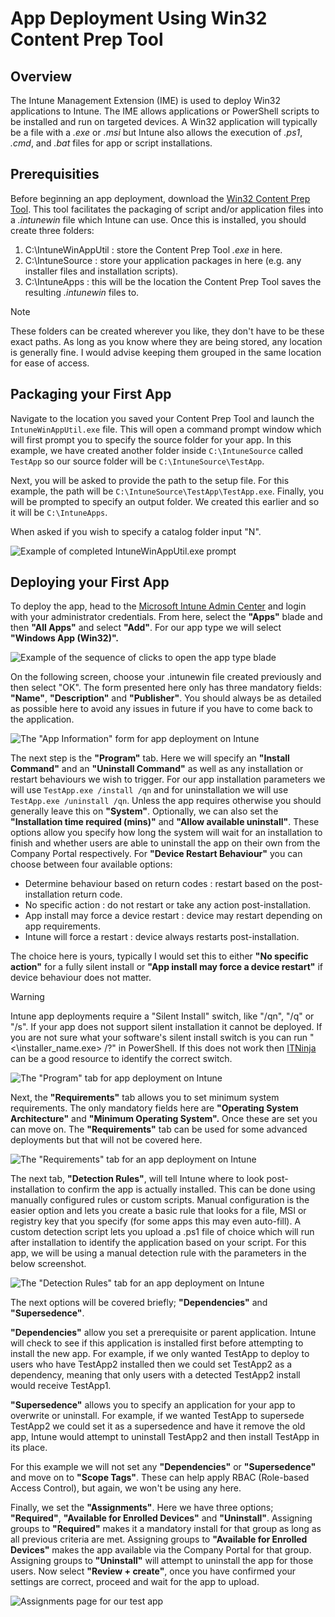# App Deployment Using Win32 Content Prep Tool

## Overview

The Intune Management Extension (IME) is used to deploy Win32 applications to Intune. The IME allows applications or PowerShell scripts to be installed and run on targeted devices. A Win32 application will typically be a file with a _.exe_ or _.msi_ but Intune also allows the execution of _.ps1_, _.cmd_, and _.bat_ files for app or script installations.

## Prerequisities

Before beginning an app deployment, download the [Win32 Content Prep Tool](https://github.com/microsoft/Microsoft-Win32-Content-Prep-Tool). This tool facilitates the packaging of script and/or application files into a _.intunewin_ file which Intune can use. Once this is installed, you should create three folders:

1. C:\IntuneWinAppUtil : store the Content Prep Tool _.exe_ in here.
2. C:\IntuneSource : store your application packages in here (e.g. any installer files and installation scripts).
3. C:\IntuneApps : this will be the location the Content Prep Tool saves the resulting _.intunewin_ files to.

>[!NOTE]
> These folders can be created wherever you like, they don't have to be these exact paths. As long as you know where they are being stored, any location is generally fine. I would advise keeping them grouped in the same location for ease of access.

## Packaging your First App

Navigate to the location you saved your Content Prep Tool and launch the `IntuneWinAppUtil.exe` file. This will open a command prompt window which will first prompt you to specify the source folder for your app. In this example, we have created another folder inside `C:\IntuneSource` called `TestApp` so our source folder will be `C:\IntuneSource\TestApp`.

Next, you will be asked to provide the path to the setup file. For this example, the path will be `C:\IntuneSource\TestApp\TestApp.exe`. Finally, you will be prompted to specify an output folder. We created this earlier and so it will be `C:\IntuneApps`.

When asked if you wish to specify a catalog folder input "N". 

![Example of completed IntuneWinAppUtil.exe prompt](/.assets/IntuneAppUtil.png)

## Deploying your First App

To deploy the app, head to the [Microsoft Intune Admin Center](https://intune.microsoft.com) and login with your administrator credentials. From here, select the **"Apps"** blade and then **"All Apps"** and select **"Add"**. For our app type we will select **"Windows App (Win32)".** 

![Example of the sequence of clicks to open the app type blade](/.assets/AppBlade.png)

On the following screen, choose your .intunewin file created previously and then select "OK". The form presented here only has three mandatory fields: **"Name"**, **"Description"** and **"Publisher"**. You should always be as detailed as possible here to avoid any issues in future if you have to come back to the application.

![The "App Information" form for app deployment on Intune](/.assets/AppBlade.png)

The next step is the **"Program"** tab. Here we will specify an **"Install Command"** and an **"Uninstall Command"** as well as any installation or restart behaviours we wish to trigger. For our app installation parameters we will use `TestApp.exe /install /qn` and for uninstallation we will use `TestApp.exe /uninstall /qn`. Unless the app requires otherwise you should generally leave this on **"System"**. Optionally, we can also set the **"Installation time required (mins)"** and **"Allow available uninstall"**. These options allow you specify how long the system will wait for an installation to finish and whether users are able to uninstall the app on their own from the Company Portal respectively. For **"Device Restart Behaviour"** you can choose between four available options:

- Determine behaviour based on return codes : restart based on the post-installation return code.
- No specific action : do not restart or take any action post-installation.
- App install may force a device restart : device may restart depending on app requirements.
- Intune will force a restart : device always restarts post-installation.

The choice here is yours, typically I would set this to either **"No specific action"** for a fully silent install or **"App install may force a device restart"** if device behaviour does not matter.

> [!WARNING]
> Intune app deployments require a "Silent Install" switch, like "/qn", "/q" or "/s". If your app does not support silent installation it cannot be deployed. If you are not sure what your software's silent install switch is you can run "<\installer_name.exe> /?" in PowerShell. If this does not work then [ITNinja](https://www.itninja.com/software-library/software) can be a good resource to identify the correct switch.

![The "Program" tab for app deployment on Intune](/.assets/ProgramMenu.png)

Next, the **"Requirements"** tab allows you to set minimum system requirements. The only mandatory fields here are **"Operating System Architecture"** and **"Minimum Operating System".** Once these are set you can move on. The **"Requirements"** tab can be used for some advanced deployments but that will not be covered here.

![The "Requirements" tab for an app deployment on Intune](/.assets/AppRequirements.png)

The next tab, **"Detection Rules"**, will tell Intune where to look post-installation to confirm the app is actually installed. This can be done using manually configured rules or custom scripts. Manual configuration is the easier option and lets you create a basic rule that looks for a file, MSI or registry key that you specify (for some apps this may even auto-fill). A custom detection script lets you upload a .ps1 file of choice which will run after installation to identify the application based on your script. For this app, we will be using a manual detection rule with the parameters in the below screenshot.

![The "Detection Rules" tab for an app deployment on Intune](/.assets/DetectionRules.png)

The next options will be covered briefly; **"Dependencies"** and **"Supersedence"**.

**"Dependencies"** allow you set a prerequisite or parent application. Intune will check to see if this application is installed first before attempting to install the new app. For example, if we only wanted TestApp to deploy to users who have TestApp2 installed then we could set TestApp2 as a dependency, meaning that only users with a detected TestApp2 install would receive TestApp1.

**"Supersedence"** allows you to specify an application for your app to overwrite or uninstall. For example, if we wanted TestApp to supersede TestApp2 we could set it as a supersedence and have it remove the old app, Intune would attempt to uninstall TestApp2 and then install TestApp in its place.

For this example we will not set any **"Dependencies"** or **"Supersedence"** and move on to **"Scope Tags"**. These can help apply RBAC (Role-based Access Control), but again, we won't be using any here. 

Finally, we set the **"Assignments"**. Here we have three options; **"Required"**, **"Available for Enrolled Devices"** and **"Uninstall"**. Assigning groups to **"Required"** makes it a mandatory install for that group as long as all previous criteria are met. Assigning groups to **"Available for Enrolled Devices"** makes the app available via the Company Portal for that group. Assigning groups to **"Uninstall"** will attempt to uninstall the app for those users. Now select **"Review + create"**, once you have confirmed your settings are correct, proceed and wait for the app to upload.

![Assignments page for our test app](/.assets/AppAssignments.png)
